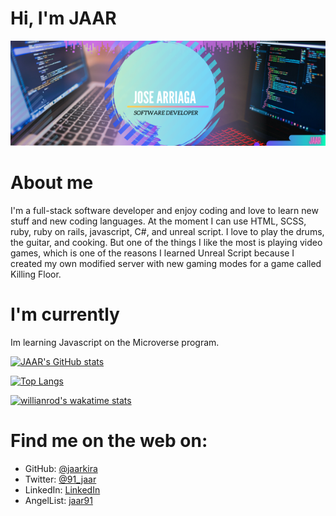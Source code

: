 # Hi, I'm JAAR

![banner](banner.png)

# About me

I'm a full-stack software developer and enjoy coding and love to learn new stuff and new coding languages. At the moment I can use HTML, SCSS, ruby, ruby on rails, javascript, C#, and unreal script. I love to play the drums, the guitar, and cooking. But one of the things I like the most is playing video games, which is one of the reasons I learned Unreal Script because I created my own modified server with new gaming modes for a game called Killing Floor.

# I'm currently

Im learning Javascript on the Microverse program.

[![JAAR's GitHub stats](https://github-readme-stats.vercel.app/api?username=jaar91&show_icons=true&count_private=true&theme=gotham&card_width=500)](https://github.com/anuraghazra/github-readme-stats)

[![Top Langs](https://github-readme-stats.vercel.app/api/top-langs/?username=jaar91&show_icons=true&theme=gotham&langs_count=10&card_width=500)](https://github.com/anuraghazra/github-readme-stats)

[![willianrod's wakatime stats](https://github-readme-stats.vercel.app/api/wakatime?username=willianrod&show_icons=true&theme=gotham&card_width=500)](https://github.com/anuraghazra/github-readme-stats)

# Find me on the web on:
  
- GitHub: [@jaarkira](https://https://github.com/jaarkira)
- Twitter: [@91_jaar](https://twitter.com/91_jaar)
- LinkedIn: [LinkedIn](https://www.linkedin.com/in/jaar/)
- AngelList: [jaar91](https://angel.co/u/jaar91)
  
